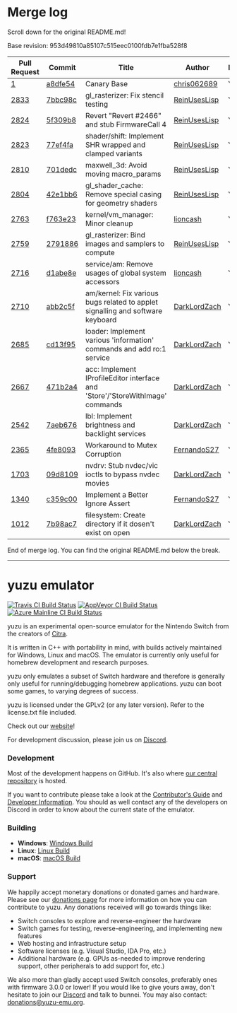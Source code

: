 # Merge log

Scroll down for the original README.md!

Base revision: 953d49810a85107c515eec0100fdb7e1fba528f8

|Pull Request|Commit|Title|Author|Merged?|
|----|----|----|----|----|
|[1](https://github.com/yuzu-emu/yuzu-canary/pull/1)|[a8dfe54](https://github.com/yuzu-emu/yuzu-canary/pull/1/files/)|Canary Base|[chris062689](https://github.com/chris062689)|Yes|
|[2833](https://github.com/yuzu-emu/yuzu/pull/2833)|[7bbc98c](https://github.com/yuzu-emu/yuzu/pull/2833/files/)|gl_rasterizer: Fix stencil testing|[ReinUsesLisp](https://github.com/ReinUsesLisp)|Yes|
|[2824](https://github.com/yuzu-emu/yuzu/pull/2824)|[5f309b8](https://github.com/yuzu-emu/yuzu/pull/2824/files/)|Revert "Revert #2466" and stub FirmwareCall 4|[ReinUsesLisp](https://github.com/ReinUsesLisp)|Yes|
|[2823](https://github.com/yuzu-emu/yuzu/pull/2823)|[77ef4fa](https://github.com/yuzu-emu/yuzu/pull/2823/files/)|shader/shift: Implement SHR wrapped and clamped variants|[ReinUsesLisp](https://github.com/ReinUsesLisp)|Yes|
|[2810](https://github.com/yuzu-emu/yuzu/pull/2810)|[701dedc](https://github.com/yuzu-emu/yuzu/pull/2810/files/)|maxwell_3d: Avoid moving macro_params|[ReinUsesLisp](https://github.com/ReinUsesLisp)|Yes|
|[2804](https://github.com/yuzu-emu/yuzu/pull/2804)|[42e1bb6](https://github.com/yuzu-emu/yuzu/pull/2804/files/)|gl_shader_cache: Remove special casing for geometry shaders|[ReinUsesLisp](https://github.com/ReinUsesLisp)|Yes|
|[2763](https://github.com/yuzu-emu/yuzu/pull/2763)|[f763e23](https://github.com/yuzu-emu/yuzu/pull/2763/files/)|kernel/vm_manager: Minor cleanup|[lioncash](https://github.com/lioncash)|Yes|
|[2759](https://github.com/yuzu-emu/yuzu/pull/2759)|[2791886](https://github.com/yuzu-emu/yuzu/pull/2759/files/)|gl_rasterizer: Bind images and samplers to compute|[ReinUsesLisp](https://github.com/ReinUsesLisp)|Yes|
|[2716](https://github.com/yuzu-emu/yuzu/pull/2716)|[d1abe8e](https://github.com/yuzu-emu/yuzu/pull/2716/files/)|service/am: Remove usages of global system accessors|[lioncash](https://github.com/lioncash)|Yes|
|[2710](https://github.com/yuzu-emu/yuzu/pull/2710)|[abb2c5f](https://github.com/yuzu-emu/yuzu/pull/2710/files/)|am/kernel: Fix various bugs related to applet signalling and software keyboard|[DarkLordZach](https://github.com/DarkLordZach)|Yes|
|[2685](https://github.com/yuzu-emu/yuzu/pull/2685)|[cd13f95](https://github.com/yuzu-emu/yuzu/pull/2685/files/)|loader: Implement various 'information' commands and add ro:1 service|[DarkLordZach](https://github.com/DarkLordZach)|Yes|
|[2667](https://github.com/yuzu-emu/yuzu/pull/2667)|[471b2a4](https://github.com/yuzu-emu/yuzu/pull/2667/files/)|acc: Implement IProfileEditor interface and 'Store'/'StoreWithImage' commands|[DarkLordZach](https://github.com/DarkLordZach)|Yes|
|[2542](https://github.com/yuzu-emu/yuzu/pull/2542)|[7aeb676](https://github.com/yuzu-emu/yuzu/pull/2542/files/)|lbl: Implement brightness and backlight services|[DarkLordZach](https://github.com/DarkLordZach)|Yes|
|[2365](https://github.com/yuzu-emu/yuzu/pull/2365)|[4fe8093](https://github.com/yuzu-emu/yuzu/pull/2365/files/)|Workaround to Mutex Corruption|[FernandoS27](https://github.com/FernandoS27)|Yes|
|[1703](https://github.com/yuzu-emu/yuzu/pull/1703)|[09d8109](https://github.com/yuzu-emu/yuzu/pull/1703/files/)|nvdrv: Stub nvdec/vic ioctls to bypass nvdec movies|[DarkLordZach](https://github.com/DarkLordZach)|Yes|
|[1340](https://github.com/yuzu-emu/yuzu/pull/1340)|[c359c00](https://github.com/yuzu-emu/yuzu/pull/1340/files/)|Implement a Better Ignore Assert|[FernandoS27](https://github.com/FernandoS27)|Yes|
|[1012](https://github.com/yuzu-emu/yuzu/pull/1012)|[7b98ac7](https://github.com/yuzu-emu/yuzu/pull/1012/files/)|filesystem: Create directory if it dosen't exist on open|[DarkLordZach](https://github.com/DarkLordZach)|Yes|


End of merge log. You can find the original README.md below the break.

------

yuzu emulator
=============
[![Travis CI Build Status](https://travis-ci.org/yuzu-emu/yuzu.svg?branch=master)](https://travis-ci.org/yuzu-emu/yuzu)
[![AppVeyor CI Build Status](https://ci.appveyor.com/api/projects/status/77k97svb2usreu68?svg=true)](https://ci.appveyor.com/project/bunnei/yuzu)
[![Azure Mainline CI Build Status](https://dev.azure.com/yuzu-emu/yuzu/_apis/build/status/yuzu%20mainline?branchName=master)](https://dev.azure.com/yuzu-emu/yuzu/)

yuzu is an experimental open-source emulator for the Nintendo Switch from the creators of [Citra](https://citra-emu.org/).

It is written in C++ with portability in mind, with builds actively maintained for Windows, Linux and macOS. The emulator is currently only useful for homebrew development and research purposes.

yuzu only emulates a subset of Switch hardware and therefore is generally only useful for running/debugging homebrew applications. yuzu can boot some games, to varying degrees of success.

yuzu is licensed under the GPLv2 (or any later version). Refer to the license.txt file included.

Check out our [website](https://yuzu-emu.org/)!

For development discussion, please join us on [Discord](https://discord.gg/XQV6dn9).

### Development

Most of the development happens on GitHub. It's also where [our central repository](https://github.com/yuzu-emu/yuzu) is hosted.

If you want to contribute please take a look at the [Contributor's Guide](CONTRIBUTING.md) and [Developer Information](https://github.com/yuzu-emu/yuzu/wiki/Developer-Information). You should as well contact any of the developers on Discord in order to know about the current state of the emulator.

### Building

* __Windows__: [Windows Build](https://github.com/yuzu-emu/yuzu/wiki/Building-For-Windows)
* __Linux__: [Linux Build](https://github.com/yuzu-emu/yuzu/wiki/Building-For-Linux)
* __macOS__: [macOS Build](https://github.com/yuzu-emu/yuzu/wiki/Building-for-macOS)


### Support
We happily accept monetary donations or donated games and hardware. Please see our [donations page](https://yuzu-emu.org/donate/) for more information on how you can contribute to yuzu. Any donations received will go towards things like:
* Switch consoles to explore and reverse-engineer the hardware
* Switch games for testing, reverse-engineering, and implementing new features
* Web hosting and infrastructure setup
* Software licenses (e.g. Visual Studio, IDA Pro, etc.)
* Additional hardware (e.g. GPUs as-needed to improve rendering support, other peripherals to add support for, etc.)

We also more than gladly accept used Switch consoles, preferably ones with firmware 3.0.0 or lower! If you would like to give yours away, don't hesitate to join our [Discord](https://discord.gg/VXqngT3) and talk to bunnei. You may also contact: donations@yuzu-emu.org.
